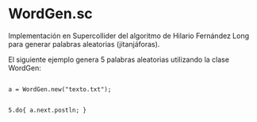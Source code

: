 WordGen.sc
==========

Implementación en Supercollider del algoritmo de Hilario Fernández Long para generar palabras aleatorias (jitanjáforas).

El siguiente ejemplo genera 5 palabras aleatorias utilizando la clase WordGen:

<code>
a = WordGen.new("texto.txt");

5.do{
   a.next.postln;
}
</code>